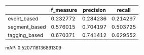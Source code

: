 |               |   f_measure |   precision |   recall |
|---------------|-------------|-------------|----------|
| event_based   |    0.232772 |    0.284236 | 0.214297 |
| segment_based |    0.576015 |    0.704197 | 0.503725 |
| tagging_based |    0.670371 |    0.741412 | 0.629552 |
mAP: 0.5207118136891309

